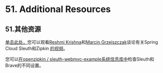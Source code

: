 # 51. Additional Resources

##  51.其他资源

[单击此处，](https://content.pivotal.io/springone-platform-2017/distributed-tracing-latency-analysis-for-your-microservices-grzejszczak-krishna)您可以观看[Reshmi Krishna](https://twitter.com/reshmi9k)和[Marcin Grzejszczak](https://twitter.com/mgrzejszczak)谈论有关Spring Cloud Sleuth和Zipkin [的视频](https://content.pivotal.io/springone-platform-2017/distributed-tracing-latency-analysis-for-your-microservices-grzejszczak-krishna)。

您可以[在openzipkin / sleuth-webmvc-example系统信息库中](https://github.com/openzipkin/sleuth-webmvc-example)检查Sleuth和Brave的不同设置。
